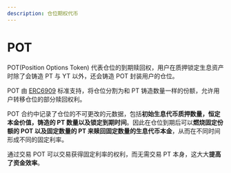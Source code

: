 ```yaml
---
description: 仓位期权代币
---
```


# POT

POT(Position Options Token) 代表仓位的到期赎回权，用户在质押锁定生息资产时除了会铸造 PT 与 YT 以外，还会铸造 POT 封装用户的仓位。

POT 由 [ERC6909](https://eips.ethereum.org/EIPS/eip-6909) 标准支持，将仓位分割为和 PT 铸造数量一样的份额，允许用户转移仓位的部分赎回权利。

POT 合约中记录了仓位的不可更改的元数据，包括**初始生息代币质押数量，恒定本金价值，铸造的 PT 数量以及锁定到期时间**。因此在仓位到期后可以**燃烧固定份额的 POT 以及固定数量的 PT 来赎回固定数量的生息代币本金**，从而在不同时间形成不同的固定利率。

通过交易 POT 可以交易获得固定利率的权利，而无需交易 PT 本身，这大大**提高了资金效率**。
